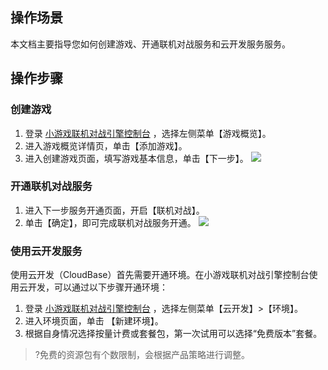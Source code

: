 
## 操作场景
本文档主要指导您如何创建游戏、开通联机对战服务和云开发服务服务。


## 操作步骤
### 创建游戏
1. 登录 [小游戏联机对战引擎控制台](https://console.qcloud.com/mgobe) ，选择左侧菜单【游戏概览】。
2. 进入游戏概览详情页，单击【添加游戏】。
3. 进入创建游戏页面，填写游戏基本信息，单击【下一步】。
![](https://main.qcloudimg.com/raw/425741a602c93c1998994116d8ef0a88.jpg)


### 开通联机对战服务
1. 进入下一步服务开通页面，开启【联机对战】。
2. 单击【确定】，即可完成联机对战服务开通。
![](https://main.qcloudimg.com/raw/cf33d8909dad1a2ef47b24045b46687d.png)



### 使用云开发服务
使用云开发（CloudBase）首先需要开通环境。在小游戏联机对战引擎控制台使用云开发，可以通过以下步骤开通环境：


1. 登录 [小游戏联机对战引擎控制台](https://console.qcloud.com/mgobe) ，选择左侧菜单【云开发】>【环境】。
2. 进入环境页面，单击 【新建环境】。      
3. 根据自身情况选择按量计费或套餐包，第一次试用可以选择“免费版本”套餐。

>?免费的资源包有个数限制，会根据产品策略进行调整。
